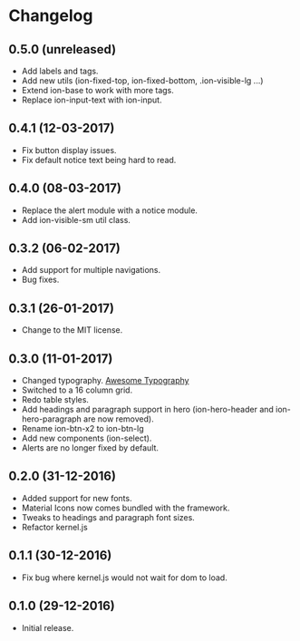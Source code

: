 # Changelog

## 0.5.0 (unreleased)
- Add labels and tags.
- Add new utils (ion-fixed-top, ion-fixed-bottom, .ion-visible-lg ...)
- Extend ion-base to work with more tags.
- Replace ion-input-text with ion-input.

## 0.4.1 (12-03-2017)
- Fix button display issues.
- Fix default notice text being hard to read.

## 0.4.0 (08-03-2017)
- Replace the alert module with a notice module.
- Add ion-visible-sm util class.

## 0.3.2 (06-02-2017)
- Add support for multiple navigations.
- Bug fixes.

## 0.3.1 (26-01-2017)
- Change to the MIT license.

## 0.3.0 (11-01-2017)
- Changed typography.
  [Awesome Typography](https://vaporwave98.github.io/awesome-typography)
- Switched to a 16 column grid.
- Redo table styles.
- Add headings and paragraph support in hero (ion-hero-header and ion-hero-paragraph are
  now removed).
- Rename ion-btn-x2 to ion-btn-lg
- Add new components (ion-select).
- Alerts are no longer fixed by default.

## 0.2.0 (31-12-2016)
- Added support for new fonts.
- Material Icons now comes bundled with the framework.
- Tweaks to headings and paragraph font sizes.
- Refactor kernel.js

## 0.1.1 (30-12-2016)
- Fix bug where kernel.js would not wait for dom to load.

## 0.1.0 (29-12-2016)
- Initial release.
